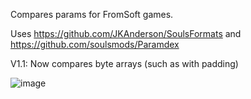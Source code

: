 Compares params for FromSoft games.

Uses https://github.com/JKAnderson/SoulsFormats and https://github.com/soulsmods/Paramdex

V1.1:
  Now compares byte arrays (such as with padding)

![image](https://user-images.githubusercontent.com/55667610/172688216-9231f031-6eea-44d1-9801-1e8b4c05f4e1.png)
